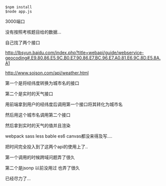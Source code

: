 ```
$npm install
$node app.js
```

3000端口

没有按照考核题目给的数据...

自己找了两个接口 

http://lbsyun.baidu.com/index.php?title=webapi/guide/webservice-geocoding#.E9.80.86.E5.9C.B0.E7.90.86.E7.BC.96.E7.A0.81.E6.9C.8D.E5.8A.A1

http://www.sojson.com/api/weather.html

第一个是将经纬度转换为城市名的接口

第二个是实时的天气接口

用前端拿到用户的经纬度后调用第一个接口将其转化为城市名

然后用这个城市名调用第二个接口

然后拿到实时的天气的值并且渲染

webpack sass less bable es6 canvas都没来得及写....

把时间完全投入到了这两个api的使用上了..

第一个调用的时候跨域问题弄了很久

第二个是jsonp 以前没用过 也弄了很久

已经尽力了...